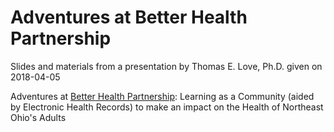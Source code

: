 # Adventures at Better Health Partnership

Slides and materials from a presentation by Thomas E. Love, Ph.D. given on 2018-04-05

Adventures at [Better Health Partnership](http://www.betterhealthpartnership.org/data_center/):
Learning as a Community (aided by Electronic Health Records) to make an impact on the Health of Northeast Ohio's Adults

